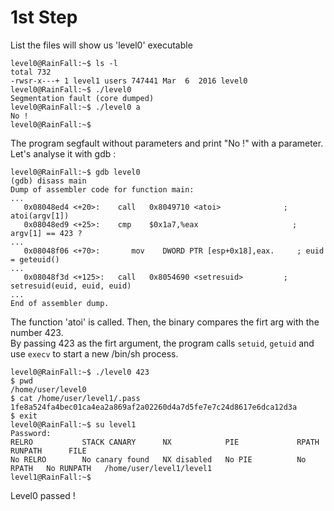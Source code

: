 # 1st Step
  
List the files will show us 'level0' executable
```
level0@RainFall:~$ ls -l
total 732
-rwsr-x---+ 1 level1 users 747441 Mar  6  2016 level0
level0@RainFall:~$ ./level0
Segmentation fault (core dumped)
level0@RainFall:~$ ./level0 a
No !
level0@RainFall:~$
```
The program segfault without parameters and print "No !" with a parameter.  
Let's analyse it with gdb :
```
level0@RainFall:~$ gdb level0
(gdb) disass main
Dump of assembler code for function main:
...
   0x08048ed4 <+20>:    call   0x8049710 <atoi>              ; atoi(argv[1])
   0x08048ed9 <+25>:    cmp    $0x1a7,%eax                     ; argv[1] == 423 ?
...
   0x08048f06 <+70>:	   mov    DWORD PTR [esp+0x18],eax.     ; euid = geteuid()
...
   0x08048f3d <+125>:	call   0x8054690 <setresuid>         ; setresuid(euid, euid, euid)
...
End of assembler dump.
```
The function 'atoi' is called. Then, the binary compares the firt arg with the number 423.  
By passing 423 as the firt argument, the program calls `setuid`, `getuid` and use `execv` to start a new /bin/sh process.
```
level0@RainFall:~$ ./level0 423
$ pwd
/home/user/level0
$ cat /home/user/level1/.pass
1fe8a524fa4bec01ca4ea2a869af2a02260d4a7d5fe7e7c24d8617e6dca12d3a
$ exit
level0@RainFall:~$ su level1
Password:
RELRO           STACK CANARY      NX            PIE             RPATH      RUNPATH      FILE
No RELRO        No canary found   NX disabled   No PIE          No RPATH   No RUNPATH   /home/user/level1/level1
level1@RainFall:~$
``` 
Level0 passed !
